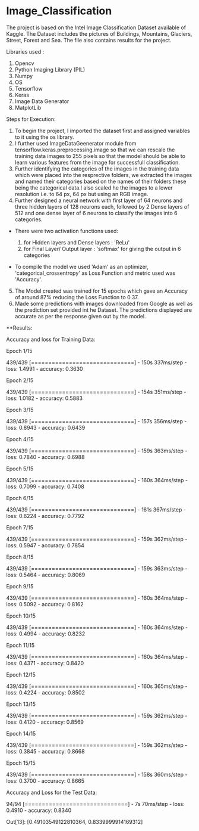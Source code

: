 # Image_Classification

The project is based on the Intel Image Classification Dataset available of Kaggle. The Dataset includes the pictures of Buildings, Mountains, Glaciers, Street, Forest and Sea.
The file also contains results for the project.

Libraries used :
1. Opencv
2. Python Imaging Library (PIL)
3. Numpy
4. OS
5. Tensorflow
6. Keras
7. Image Data Generator
8. MatplotLib

Steps for Execution:
1. To begin the project, I imported the dataset first and assigned variables to it using the os library. 
2. I further used ImageDataGeenerator module from tensorflow.keras.preprocessing.image so that we can rescale the training data images to 255 pixels so that the model should be      able to learn various features from the image for successfull classification.
3. Further identifying the categories of the images in the training data which were placed into the resprective folders, we extracted the images and named their categories based      on the names of their folders these being the categorical data.I also scaled he the images to a lower resolution i.e. to 64 px, 64 px but using an RGB image.
4. Further designed a neural network with first layer of 64 neurons and three hidden layers of 128 neurons each, followed by 2 Dense layers of 512 and one dense layer of 6 neurons    to classify the images into 6 categories.


* There were two activation functions used:
    1. for Hidden layers and Dense layers : 'ReLu'
    2. for Final Layer/ Output layer : 'softmax' for giving the output in 6 categories

* To compile the model we used 'Adam' as an optimizer, 'categorical_crossentropy' as Loss Function and metric used was 'Accuracy'.

5. The Model created was trained for 15 epochs which gave an Accuracy of around 87% reducing the Loss Function to 0.37.
6. Made some predictions with images downloaded from Google as well as the prediction set provided int he Dataset. The predictions displayed are accurate as per the response given out by the model.

**Results:

Accuracy and loss for Training Data:

Epoch 1/15

439/439 [==============================] - 150s 337ms/step - loss: 1.4991 - accuracy: 0.3630

Epoch 2/15

439/439 [==============================] - 154s 351ms/step - loss: 1.0182 - accuracy: 0.5883

Epoch 3/15

439/439 [==============================] - 157s 356ms/step - loss: 0.8943 - accuracy: 0.6439

Epoch 4/15

439/439 [==============================] - 159s 363ms/step - loss: 0.7840 - accuracy: 0.6988

Epoch 5/15

439/439 [==============================] - 160s 364ms/step - loss: 0.7099 - accuracy: 0.7408

Epoch 6/15

439/439 [==============================] - 161s 367ms/step - loss: 0.6224 - accuracy: 0.7792

Epoch 7/15

439/439 [==============================] - 159s 362ms/step - loss: 0.5947 - accuracy: 0.7854

Epoch 8/15

439/439 [==============================] - 159s 363ms/step - loss: 0.5464 - accuracy: 0.8069

Epoch 9/15

439/439 [==============================] - 160s 364ms/step - loss: 0.5092 - accuracy: 0.8162

Epoch 10/15

439/439 [==============================] - 160s 364ms/step - loss: 0.4994 - accuracy: 0.8232

Epoch 11/15

439/439 [==============================] - 160s 364ms/step - loss: 0.4371 - accuracy: 0.8420

Epoch 12/15

439/439 [==============================] - 160s 365ms/step - loss: 0.4224 - accuracy: 0.8502

Epoch 13/15

439/439 [==============================] - 159s 362ms/step - loss: 0.4120 - accuracy: 0.8569

Epoch 14/15

439/439 [==============================] - 159s 362ms/step - loss: 0.3845 - accuracy: 0.8668

Epoch 15/15

439/439 [==============================] - 158s 360ms/step - loss: 0.3700 - accuracy: 0.8665


Accuracy and Loss for the Test Data:

94/94 [==============================] - 7s 70ms/step - loss: 0.4910 - accuracy: 0.8340

Out[13]:
[0.49103549122810364, 0.8339999914169312]






